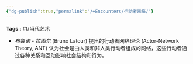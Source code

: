 ```yaml
---
{"dg-publish":true,"permalink":"/+Encounters/行动者网络/"}
---
```


**Tags**:: #t/当代艺术 

- *布鲁诺 - 拉图尔* (Bruno Latour) 提出的行动者网络理论 (Actor-Network Theory, ANT) 认为社会是由人类和非人类行动者组成的网络，这些行动者通过各种关系和互动影响社会结构和行为。
